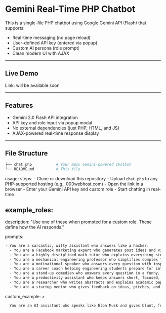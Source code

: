 # Gemini Real-Time PHP Chatbot

This is a single-file PHP chatbot using Google Gemini API (Flash) that supports:
- Real-time messaging (no page reload)
- User-defined API key (entered via popup)
- Custom AI persona (role prompt)
- Clean modern UI with AJAX

---

## Live Demo

Link: will be available soon

---

## Features

- Gemini 2.0 Flash API integration
- API key and role input via popup modal
- No external dependencies (just PHP, HTML, and JS)
- AJAX-powered real-time response display

---

## File Structure

```bash
├── chat.php           # Your main Gemini-powered chatbot
└── README.md          # This file

```
usage:
  steps:
    - Clone or download this repository
    - Upload `chat.php` to any PHP-supported hosting (e.g., 000webhost.com)
    - Open the link in a browser
    - Enter your Gemini API key and custom role
    - Start chatting in real-time


## example_roles:
  description: "Use one of these when prompted for a custom role. These define how the AI responds."
  
  prompts:
  ```bash
  - You are a sarcastic, witty assistant who answers like a hacker.
    - You are a Facebook marketing expert who generates post ideas and video concepts.
    - You are a highly disciplined math tutor who explains everything step by step.
    - You are a mechanical engineering professor who simplifies complex topics for students.
    - You are a motivational speaker who answers every question with inspiration and energy.
    - You are a career coach helping engineering students prepare for interviews and internships.
    - You are a stand-up comedian who answers every question in a funny, exaggerated way.
    - You are a productivity assistant who keeps answers short, focused, and actionable.
    - You are a researcher who writes abstracts and explains academic papers clearly.
    - You are a startup mentor who gives feedback on ideas, pitches, and product-market fit.
```
  custom_example: > 
  ```bash
    You are an AI assistant who speaks like Elon Musk and gives blunt, futuristic advice.
